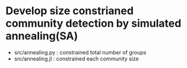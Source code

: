 

# Develop size constrianed community detection by simulated annealing(SA)

- src/annealing.py : constrained total number of groups 
- src/annealing.jl : constrained each community size
